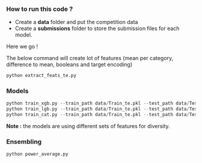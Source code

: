 ### How to run this code ?

* Create a **data** folder and put the competition data
* Create a **submissions** folder to store the submission files for each model.

Here we go ! 

The below command will create lot of features (mean per category, difference to mean, booleans and target encoding)
```python
python extract_feats_te.py
```
### Models

```python
python train_xgb.py --train_path data/Train_te.pkl --test_path data/Test_te.pkl
python train_lgb.py --train_path data/Train_te.pkl --test_path data/Test_te.pkl --n_splits 10 --seed 14
python train_cat.py --train_path data/Train_te.pkl --test_path data/Test_te.pkl
```
**Note :** the models are using different sets of features for diversity.

### Ensembling
```python
python power_average.py
```